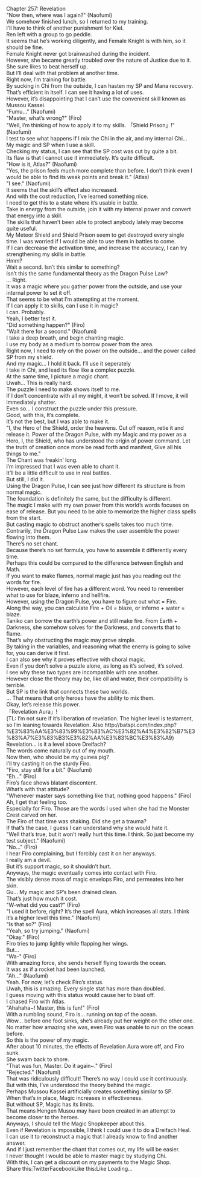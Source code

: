 <br/>
Chapter 257: Revelation<br/>
"Now then, where was I again?" (Naofumi)<br/>
We somehow finished lunch, so I returned to my training.<br/>
I’ll have to think of another punishment for Kiel.<br/>
Ren left with a group to go peddle.<br/>
It seems that he’s working diligently, and Female Knight is with him, so it should be fine.<br/>
Female Knight never got brainwashed during the incident.<br/>
However, she became greatly troubled over the nature of Justice due to it.<br/>
She sure likes to beat herself up.<br/>
But I’ll deal with that problem at another time.<br/>
Right now, I’m training for battle.<br/>
By sucking in Chi from the outside, I can hasten my SP and Mana recovery.<br/>
That’s efficient in itself. I can see it having a lot of uses.<br/>
However, it’s disappointing that I can’t use the convenient skill known as Mussou Kassei.<br/>
"Fumu…" (Naofumi)<br/>
"Master, what’s wrong?" (Firo)<br/>
"Well, I’m thinking of how to apply it to my skills. 「Shield Prison」!" (Naofumi)<br/>
I test to see what happens if I mix the Chi in the air, and my internal Chi… My magic and SP when I use a skill.<br/>
Checking my status, I can see that the SP cost was cut by quite a bit.<br/>
Its flaw is that I cannot use it immediately. It’s quite difficult.<br/>
"How is it, Atlas?" (Naofumi)<br/>
"Yes, the prison feels much more complete than before. I don’t think even I would be able to find its weak points and break it." (Atlas)<br/>
"I see." (Naofumi)<br/>
It seems that the skill’s effect also increased.<br/>
And with the cost reduction, I’ve learned something nice.<br/>
I need to get this to a state where it’s usable in battle.<br/>
Take in energy from the outside, join it with my internal power and convert that energy into a skill.<br/>
The skills that haven’t been able to protect anybody lately may become quite useful.<br/>
My Meteor Shield and Shield Prison seem to get destroyed every single time. I was worried if I would be able to use them in battles to come.<br/>
If I can decrease the activation time, and increase the accuracy, I can try strengthening my skills in battle.<br/>
Hmm?<br/>
Wait a second. Isn’t this similar to something?<br/>
Isn’t this the same fundamental theory as the Dragon Pulse Law?<br/>
… Right.<br/>
It was a magic where you gather power from the outside, and use your internal power to set it off.<br/>
That seems to be what I’m attempting at the moment.<br/>
If I can apply it to skills, can I use it in magic?<br/>
I can. Probably.<br/>
Yeah, I better test it.<br/>
"Did something happen?" (Firo)<br/>
"Wait there for a second." (Naofumi)<br/>
I take a deep breath, and begin chanting magic.<br/>
I use my body as a medium to borrow power from the area.<br/>
Right now, I need to rely on the power on the outside… and the power called SP from my shield.<br/>
And my magic… I hold it back. I’ll use it seperately<br/>
I take in Chi, and lead its flow like a complex puzzle.<br/>
At the same time, I picture a magic chant.<br/>
Uwah… This is really hard.<br/>
The puzzle I need to make shows itself to me.<br/>
If I don’t concentrate with all my might, it won’t be solved. If I move, it will immediately shatter.<br/>
Even so… I construct the puzzle under this pressure.<br/>
Good, with this, It’s complete.<br/>
It’s not the best, but I was able to make it.<br/>
"I, the Hero of the Shield, order the heavens. Cut off reason, retie it and release it. Power of the Dragon Pulse, with my Magic and my power as a Hero, I, the Shield, who has understood the origin of power command. Let the truth of creation once more be read forth and manifest, Give all his things to me."<br/>
The Chant was freakin’ long.<br/>
I’m impressed that I was even able to chant it.<br/>
It’ll be a little difficult to use in real battles.<br/>
But still, I did it.<br/>
Using the Dragon Pulse, I can see just how different its structure is from normal magic.<br/>
The foundation is definitely the same, but the difficulty is different.<br/>
The magic I make with my own power from this world’s words focuses on ease of release. But you need to be able to memorize the higher class spells from the start.<br/>
But casting magic to obstruct another’s spells takes too much time.<br/>
Contrarily, the Dragon Pulse Law makes the user assemble the power flowing into them.<br/>
There’s no set chant.<br/>
Because there’s no set formula, you have to assemble it differently every time.<br/>
Perhaps this could be compared to the difference between English and Math.<br/>
If you want to make flames, normal magic just has you reading out the words for fire.<br/>
However, each level of fire has a different word. You need to remember what to use for blaze, inferno and hellfire.<br/>
However, using the Dragon Pulse, you have to figure out what = Fire.<br/>
Along the way, you can calculate Fire + Oil = blaze, or inferno + water = blaze.<br/>
Taniko can borrow the earth’s power and still make fire. From Earth + Darkness, she somehow solves for the Darkness, and converts that to flame.<br/>
That’s why obstructing the magic may prove simple.<br/>
By taking in the variables, and reasoning what the enemy is going to solve for, you can derive it first.<br/>
I can also see why it proves effective with choral magic.<br/>
Even if you don’t solve a puzzle alone, as long as it’s solved, it’s solved.<br/>
I see why these two types are incompatible with one another.<br/>
However close the theory may be, like oil and water, their compatibility is terrible.<br/>
But SP is the link that connects these two worlds.<br/>
… That means that only heroes have the ability to mix them.<br/>
Okay, let’s release this power.<br/>
「Revelation Aura」!<br/>
(TL: I’m not sure if it’s liberation of revelation. The higher level is testament, so I’m leaning towards Revelation. Also http://batspi.com/index.php?%E3%83%AA%E3%83%99%E3%83%AC%E3%82%A4%E3%82%B7%E3%83%A7%E3%83%B3%E3%82%AA%E3%83%BC%E3%83%A9)<br/>
Revelation… is it a level above Dreifach?<br/>
The words come naturally out of my mouth.<br/>
Now then, who should be my guinea pig?<br/>
I’ll try casting it on the sturdy Firo.<br/>
"Firo, stay still for a bit." (Naofumi)<br/>
"Eh…" (Firo)<br/>
Firo’s face shows blatant discontent.<br/>
What’s with that attitude?<br/>
"Whenever master says something like that, nothing good happens." (Firo)<br/>
Ah, I get that feeling too.<br/>
Especially for Firo. Those are the words I used when she had the Monster Crest carved on her.<br/>
The Firo of that time was shaking. Did she get a trauma?<br/>
If that’s the case, I guess I can understand why she would hate it.<br/>
"Well that’s true, but it won’t really hurt this time. I think. So just become my test subject." (Naofumi)<br/>
"No…" (Firo)<br/>
I hear Firo complaining, but I forcibly cast it on her anyways.<br/>
I really am a devil.<br/>
But it’s support magic, so it shouldn’t hurt.<br/>
Anyways, the magic eventually comes into contact with Firo.<br/>
The visibly dense mass of magic envelops Firo, and permeates into her skin.<br/>
Gu… My magic and SP’s been drained clean.<br/>
That’s just how much it cost.<br/>
"W-what did you cast?" (Firo)<br/>
"I used it before, right? It’s the spell Aura, which increases all stats. I think it’s a higher level this time." (Naofumi)<br/>
"Is that so?" (Firo)<br/>
"Yeah, so try jumping." (Naofumi)<br/>
"Okay." (Firo)<br/>
Firo tries to jump lightly while flapping her wings.<br/>
But…<br/>
"Wa-" (Firo)<br/>
With amazing force, she sends herself flying towards the ocean.<br/>
It was as if a rocket had been launched.<br/>
"Ah…" (Naofumi)<br/>
Yeah. For now, let’s check Firo’s status.<br/>
Uwah, this is amazing. Every single stat has more than doubled.<br/>
I guess moving with this status would cause her to blast off.<br/>
I chased Firo with Atlas.<br/>
"Ahahaha~! Master, this is fun!" (Firo)<br/>
With a rumbling sound, Firo is… running on top of the ocean.<br/>
Wow… before one foot sinks, she’s already put her weight on the other one.<br/>
No matter how amazing she was, even Firo was unable to run on the ocean before.<br/>
So this is the power of my magic.<br/>
After about 10 minutes, the effects of Revelation Aura wore off, and Firo sunk.<br/>
She swam back to shore.<br/>
"That was fun, Master. Do it again~." (Firo)<br/>
"Rejected." (Naofumi)<br/>
That was ridiculously difficult! There’s no way I could use it continuously.<br/>
But with this, I’ve understood the theory behind the magic.<br/>
Perhaps Mussou Kassei artificially creates something similar to SP.<br/>
When that’s in place, Magic increases in effectiveness.<br/>
But without SP, Magic has its limits.<br/>
That means Hengen Musou may have been created in an attempt to become closer to the heroes.<br/>
Anyways, I should tell the Magic Shopkeeper about this.<br/>
Even if Revelation is impossible, I think I could use it to do a Dreifach Heal.<br/>
I can use it to reconstruct a magic that I already know to find another answer.<br/>
And if I just remember the chant that comes out, my life will be easier.<br/>
I never thought I would be able to master magic by studying Chi.<br/>
With this, I can get a discount on my payments to the Magic Shop.<br/>
Share this:TwitterFacebookLike this:Like Loading... <br/>
